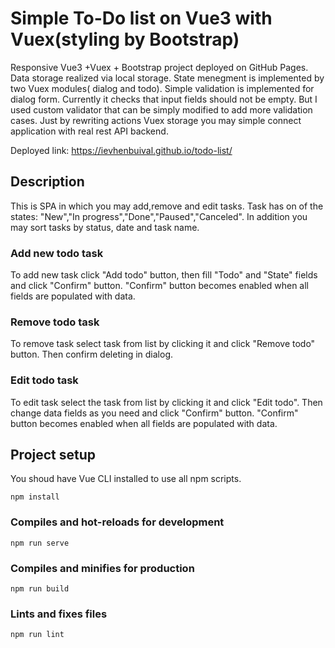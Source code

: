 # Simple To-Do list on Vue3 with Vuex(styling by Bootstrap)


Responsive Vue3 +Vuex + Bootstrap project deployed on GitHub Pages.
Data storage realized via local storage. 
State menegment is implemented by two Vuex modules( dialog and todo).
Simple validation is implemented for dialog form. Currently it checks that input fields should not be empty. But I used custom validator that can be simply modified to add more validation cases.
Just by rewriting actions Vuex storage you may simple connect application with real rest API backend.

Deployed link:
https://ievhenbuival.github.io/todo-list/

## Description 

This is SPA in which you may add,remove and edit tasks.
Task has on of the states: "New","In progress","Done","Paused","Canceled".
In addition you may sort tasks by status, date and task name.

### Add new todo task
To add new task click "Add todo" button, then fill "Todo" and "State" fields and click "Confirm" button.
"Confirm" button becomes enabled when all fields are populated with data.

### Remove todo task
To remove task select task from list by clicking it and click "Remove todo" button.
Then confirm deleting in dialog.

### Edit todo task
To edit task select the task from list by clicking it and click "Edit todo". Then change data fields as you need and click "Confirm" button.
"Confirm" button becomes enabled when all fields are populated with data.


## Project setup
You shoud have Vue CLI installed to use all npm scripts.

```
npm install

```

### Compiles and hot-reloads for development

```
npm run serve
```

### Compiles and minifies for production

```
npm run build
```


### Lints and fixes files

```
npm run lint
```

